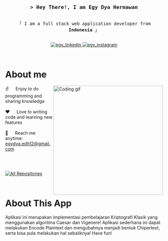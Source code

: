 <!-- Intro  -->
<h3 align="center">
        <samp>&gt; Hey There!, I am
                <b>Egy Dya Hermawan</b>
        </samp>
</h3>

<p align="center"> 
  <samp>
    <br>
    「 I am a full stack web application developer from <b>Indonesia</b> 」
    <br>
    <br>
  </samp>
</p>

<p align="center">
 <a href="[https://linkedin.com/in/al-siam](https://www.linkedin.com/in/egydyahermawan)" target="_blank">
  <img src="https://img.shields.io/badge/LinkedIn-0077B5?style=for-the-badge&logo=linkedin&logoColor=white" alt="egy_linkedin"/>
 </a>
 <a href="[https://instagram.com/alsiam_dev](https://www.instagram.com/egydyahermawan/?igshid=NTc4MTIwNjQ2YQ%3D%3D)" target="_blank">
  <img src="https://img.shields.io/badge/Instagram-fe4164?style=for-the-badge&logo=instagram&logoColor=white" alt="egy_instagram" />
 </a> 
</p>
<br />

<!-- About Section -->
 # About me
 
<p>
 <img align="right" width="350" src="/assets/programmer.gif" alt="Coding gif" />
  
 ✌️ &emsp; Enjoy to do programming and sharing knowledge <br/><br/>
 ❤️ &emsp; Love to writing code and learning new features<br/><br/>
 📧 &emsp; Reach me anytime: egydya.edh12@gmail.com<br/><br/>
</p>

<br/>

<p align="left">
  <a href="https://github.com/egydyahermawan?tab=repositories" target="_blank"><img alt="All Repositories" title="All Repositories" src="https://img.shields.io/badge/-All%20Repos-2962FF?style=for-the-badge&logo=koding&logoColor=white"/></a>
</p>

<br/>

<!-- About Section -->
 # About This App
 <p>Aplikasi ini merupakan implementasi pembelajaran Kriptografi Klasik yang menggunakan algoritma Caesar dan Vigenere! Aplikasi sederhana ini dapat melakukan Encode Plaintext dan mengubahnya menjadi bentuk Chipertext, serta bisa pula melakukan hal sebaliknya! Have fun!</p>
 
<br/>
